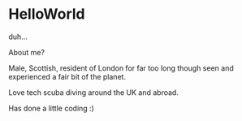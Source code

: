 # HelloWorld
duh...

About me?

Male, Scottish, resident of London for far too long though seen and experienced a fair bit of the planet.

Love tech scuba diving around the UK and abroad.

Has done a little coding :)
